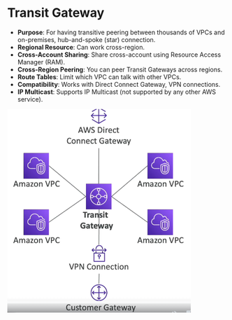 # Transit Gateway

- **Purpose**: For having transitive peering between thousands of VPCs and on-premises, hub-and-spoke (star) connection.
- **Regional Resource**: Can work cross-region.
- **Cross-Account Sharing**: Share cross-account using Resource Access Manager (RAM).
- **Cross-Region Peering**: You can peer Transit Gateways across regions.
- **Route Tables**: Limit which VPC can talk with other VPCs.
- **Compatibility**: Works with Direct Connect Gateway, VPN connections.
- **IP Multicast**: Supports IP Multicast (not supported by any other AWS service).

![Transit Gateway](../z_resources/images/vpc/transit-gateway.png)